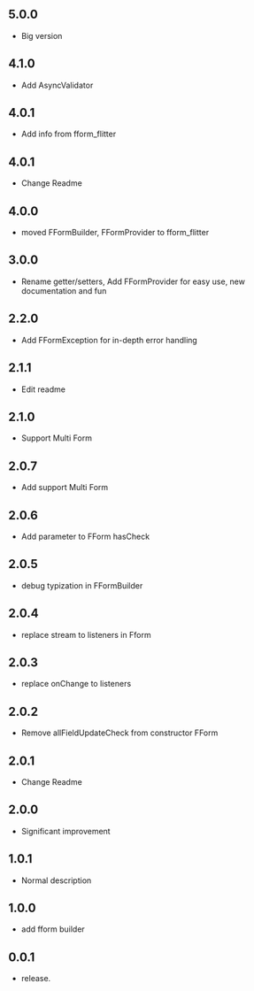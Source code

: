 ## 5.0.0

* Big version

## 4.1.0

* Add AsyncValidator

## 4.0.1

* Add info from fform_flitter

## 4.0.1

* Change Readme

## 4.0.0

* moved FFormBuilder, FFormProvider to fform_flitter

## 3.0.0

* Rename getter/setters, Add FFormProvider for easy use, new documentation and fun


## 2.2.0

* Add FFormException for in-depth error handling

## 2.1.1

* Edit readme

## 2.1.0

* Support Multi Form

## 2.0.7

* Add support Multi Form

## 2.0.6

* Add parameter to FForm hasCheck

## 2.0.5

* debug typization in FFormBuilder

## 2.0.4

* replace stream to listeners in Fform

## 2.0.3

* replace onChange to listeners

## 2.0.2

* Remove allFieldUpdateCheck from constructor FForm

## 2.0.1

* Change Readme

## 2.0.0

* Significant improvement

## 1.0.1

* Normal description

## 1.0.0

* add fform builder

## 0.0.1

* release.












